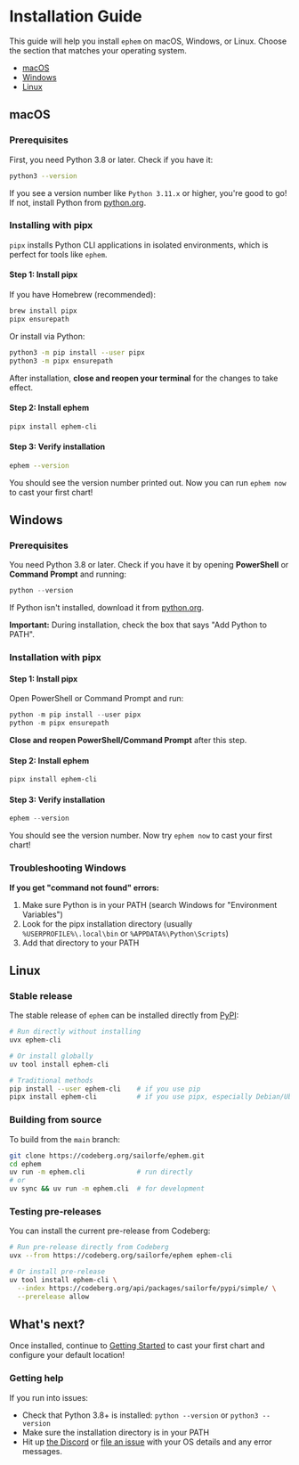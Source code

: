 # Installation Guide

This guide will help you install `ephem` on macOS, Windows, or Linux. Choose the section that matches your operating system.

- [macOS](#macos)
- [Windows](#windows)
- [Linux](#linux)

<a name="macos"></a>
## macOS

### Prerequisites

First, you need Python 3.8 or later. Check if you have it:

```sh
python3 --version
```

If you see a version number like `Python 3.11.x` or higher, you're good to go! If not, install Python from [python.org](https://www.python.org/downloads/).

### Installing with pipx

`pipx` installs Python CLI applications in isolated environments, which is perfect for tools like `ephem`.

#### Step 1: Install pipx

If you have Homebrew (recommended):

```sh
brew install pipx
pipx ensurepath
```

Or install via Python:

```sh
python3 -m pip install --user pipx
python3 -m pipx ensurepath
```

After installation, **close and reopen your terminal** for the changes to take effect.

#### Step 2: Install ephem

```sh
pipx install ephem-cli
```

#### Step 3: Verify installation

```sh
ephem --version
```

You should see the version number printed out. Now you can run `ephem now` to cast your first chart!

<a name="windows"></a>
## Windows

### Prerequisites

You need Python 3.8 or later. Check if you have it by opening **PowerShell** or **Command Prompt** and running:

```powershell
python --version
```

If Python isn't installed, download it from [python.org](https://www.python.org/downloads/).

**Important:** During installation, check the box that says "Add Python to PATH".

### Installation with pipx

#### Step 1: Install pipx

Open PowerShell or Command Prompt and run:

```powershell
python -m pip install --user pipx
python -m pipx ensurepath
```

**Close and reopen PowerShell/Command Prompt** after this step.

#### Step 2: Install ephem

```powershell
pipx install ephem-cli
```

#### Step 3: Verify installation

```powershell
ephem --version
```

You should see the version number. Now try `ephem now` to cast your first chart!

### Troubleshooting Windows

**If you get "command not found" errors:**

1. Make sure Python is in your PATH (search Windows for "Environment Variables")
2. Look for the pipx installation directory (usually `%USERPROFILE%\.local\bin` or `%APPDATA%\Python\Scripts`)
3. Add that directory to your PATH


<a name="linux"></a>
## Linux

### Stable release

The stable release of `ephem` can be installed directly from [PyPI](https://pypi.org/project/ephem-cli):

```sh
# Run directly without installing
uvx ephem-cli

# Or install globally
uv tool install ephem-cli

# Traditional methods
pip install --user ephem-cli    # if you use pip
pipx install ephem-cli          # if you use pipx, especially Debian/Ubuntu
```

### Building from source

To build from the `main` branch:

```sh
git clone https://codeberg.org/sailorfe/ephem.git
cd ephem
uv run -m ephem.cli             # run directly
# or
uv sync && uv run -m ephem.cli  # for development
```

### Testing pre-releases

You can install the current pre-release from Codeberg:

```sh
# Run pre-release directly from Codeberg
uvx --from https://codeberg.org/sailorfe/ephem ephem-cli

# Or install pre-release
uv tool install ephem-cli \
  --index https://codeberg.org/api/packages/sailorfe/pypi/simple/ \
  --prerelease allow
```


## What's next?

Once installed, continue to [Getting Started](./10-getting-started.md) to cast your first chart and configure your default location!

### Getting help

If you run into issues:

- Check that Python 3.8+ is installed: `python --version` or `python3 --version`
- Make sure the installation directory is in your PATH
- Hit up [the Discord](https://discord.gg/b3vA5ZhSu2) or [file an issue](https://codeberg.org/sailorfe/ephem/issues) with your OS details and any error messages.

